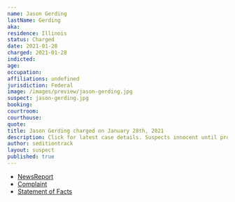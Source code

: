 ```yaml
---
name: Jason Gerding
lastName: Gerding
aka:
residence: Illinois
status: Charged
date: 2021-01-28
charged: 2021-01-28
indicted:
age:
occupation:
affiliations: undefined
jurisdiction: Federal
image: /images/preview/jason-gerding.jpg
suspect: jason-gerding.jpg
booking:
courtroom:
courthouse:
quote:
title: Jason Gerding charged on January 28th, 2021
description: Click for latest case details. Suspects innocent until proven guilty.
author: seditiontrack
layout: suspect
published: true
---
```

- [NewsReport](https://khqa.com/news/local/justice-department-arrests-quincy-couple-in-connection-to-us-capitol-raid)
- [Complaint](https://www.justice.gov/opa/page/file/1361581/download)
- [Statement of Facts](https://www.justice.gov/opa/page/file/1361581/download)
